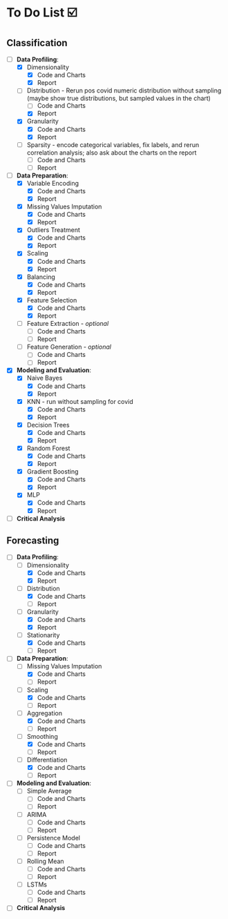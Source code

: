 # To Do List ☑️

## Classification

* [ ] **Data Profiling**:
    * [X] Dimensionality
        * [X] Code and Charts
        * [X] Report
    * [ ] Distribution - Rerun pos covid numeric distribution without sampling (maybe show true distributions, but
      sampled values in the chart)
        * [ ] Code and Charts
        * [X] Report
    * [X] Granularity
        * [X] Code and Charts
        * [X] Report
    * [ ] Sparsity - encode categorical variables, fix labels, and rerun correlation analysis; also ask about the charts
      on the report
        * [ ] Code and Charts
        * [ ] Report

* [ ] **Data Preparation**:
    * [X] Variable Encoding
        * [X] Code and Charts
        * [X] Report
    * [X] Missing Values Imputation
        * [X] Code and Charts
        * [X] Report
    * [X] Outliers Treatment
        * [X] Code and Charts
        * [X] Report
    * [X] Scaling
        * [X] Code and Charts
        * [X] Report
    * [X] Balancing
        * [X] Code and Charts
        * [X] Report
    * [X] Feature Selection
        * [X] Code and Charts
        * [X] Report
    * [ ] Feature Extraction - _optional_
        * [ ] Code and Charts
        * [ ] Report
    * [ ] Feature Generation - _optional_
        * [ ] Code and Charts
        * [ ] Report

* [X] **Modeling and Evaluation**:
    * [X] Naive Bayes
        * [X] Code and Charts
        * [X] Report
    * [X] KNN - run without sampling for covid
        * [X] Code and Charts
        * [X] Report
    * [X] Decision Trees
        * [X] Code and Charts
        * [X] Report
    * [X] Random Forest
        * [X] Code and Charts
        * [X] Report
    * [X] Gradient Boosting
        * [X] Code and Charts
        * [X] Report
    * [X] MLP
        * [X] Code and Charts
        * [X] Report

* [ ] **Critical Analysis**

## Forecasting

* [ ] **Data Profiling**:
    * [ ] Dimensionality
        * [X] Code and Charts
        * [X] Report
    * [ ] Distribution
        * [X] Code and Charts
        * [ ] Report
    * [ ] Granularity
        * [X] Code and Charts
        * [X] Report
    * [ ] Stationarity
        * [X] Code and Charts
        * [ ] Report

* [ ] **Data Preparation**:
    * [ ] Missing Values Imputation
        * [X] Code and Charts
        * [ ] Report
    * [ ] Scaling
        * [X] Code and Charts
        * [ ] Report
    * [ ] Aggregation
        * [X] Code and Charts
        * [ ] Report
    * [ ] Smoothing
        * [X] Code and Charts
        * [ ] Report
    * [ ] Differentiation
        * [X] Code and Charts
        * [ ] Report

* [ ] **Modeling and Evaluation**:
    * [ ] Simple Average
        * [ ] Code and Charts
        * [ ] Report
    * [ ] ARIMA
        * [ ] Code and Charts
        * [ ] Report
    * [ ] Persistence Model
        * [ ] Code and Charts
        * [ ] Report
    * [ ] Rolling Mean
        * [ ] Code and Charts
        * [ ] Report
    * [ ] LSTMs
        * [ ] Code and Charts
        * [ ] Report

* [ ] **Critical Analysis**